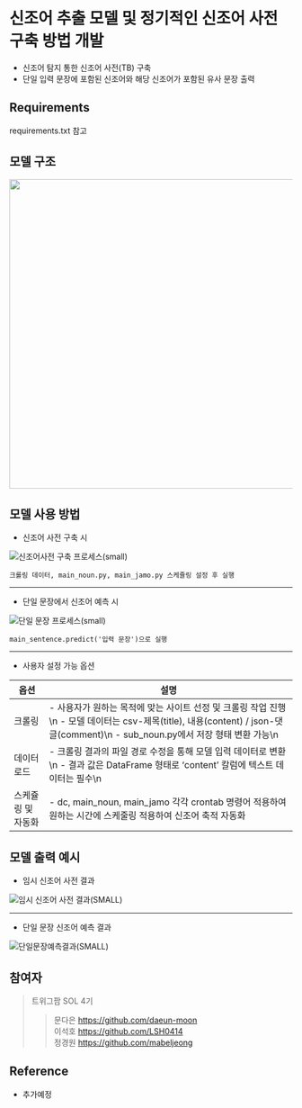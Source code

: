 # 신조어 추출 모델 및 정기적인 신조어 사전 구축 방법 개발
- 신조어 탐지 통한 신조어 사전(TB) 구축  
- 단일 입력 문장에 포함된 신조어와 해당 신조어가 포함된 유사 문장 출력 
## Requirements
requirements.txt 참고 

## 모델 구조
<div align="center"> 
  <img src="https://github.com/twigfarm/letr-sol-New-Words-Detector/assets/123911402/d4bced69-259a-4eb4-bba0-388aaab01220" width="550">
</div> 

## 모델 사용 방법 
- 신조어 사전 구축 시

![신조어사전 구축 프로세스(small)](https://github.com/twigfarm/letr-sol-New-Words-Detector/assets/123911402/2ab30a1a-5df4-4ce0-be9c-31d9475ab923)
  
    크롤링 데이터, main_noun.py, main_jamo.py 스케쥴링 설정 후 실행
* * *  
- 단일 문장에서 신조어 예측 시 

![단일 문장 프로세스(small)](https://github.com/twigfarm/letr-sol-New-Words-Detector/assets/123911402/b896258e-df60-471e-b590-40e31db3055c)

    main_sentence.predict('입력 문장')으로 실행
    
* * *
- 사용자 설정 가능 옵션   


| 옵션 | 설명 |
|------|------|
| 크롤링 | - 사용자가 원하는 목적에 맞는 사이트 선정 및 크롤링 작업 진행\n  - 모델 데이터는 csv-제목(title), 내용(content) / json-댓글(comment)\n  - sub_noun.py에서 저장 형태 변환 가능\n|
| 데이터 로드 | - 크롤링 결과의 파일 경로 수정을 통해 모델 입력 데이터로 변환\n  - 결과 값은 DataFrame 형태로 ‘content’ 칼럼에 텍스트 데이터는 필수\n |
| 스케쥴링 및 자동화 | - dc, main_noun, main_jamo 각각 crontab 명령어 적용하여 원하는 시간에 스케줄링 적용하여 신조어 축적 자동화 |

## 모델 출력 예시
- 임시 신조어 사전 결과 

![임시 신조어 사전 결과(SMALL)](https://github.com/twigfarm/letr-sol-New-Words-Detector/assets/123911402/e5c6b81b-e517-4e16-9bb6-6a5cbc6d9f67)
* * *
- 단일 문장 신조어 예측 결과  

![단일문장예측결과(SMALL)](https://github.com/twigfarm/letr-sol-New-Words-Detector/assets/123911402/e89bd045-6eda-425b-aab3-109fcd89adc0)

## 참여자 
> 트위그팜 SOL 4기  
> > 문다은 https://github.com/daeun-moon   
이석호 https://github.com/LSH0414   
정경원 https://github.com/mabeljeong
## Reference
- 추가예정

